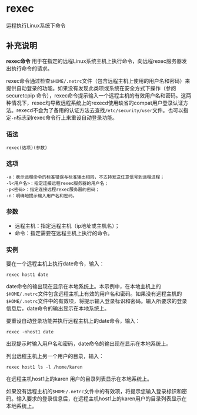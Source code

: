 rexec
===

运程执行Linux系统下命令 

## 补充说明

**rexec命令** 用于在指定的远程Linux系统主机上执行命令，向远程rexec服务器发出执行命令的请求。

rexec命令通过检查`$HOME/.netrc`文件（包含远程主机上使用的用户名和密码）来提供自动登录的功能。如果没有发现此类项或系统在安全方式下操作（参阅 securetcpip 命令），rexec命令提示输入一个远程主机的有效用户名和密码。这两种情况下，rexec均导致远程系统上的rexecd使用缺省的compat用户登录认证方法。rexecd不会为了备用的认证方法去查找`/etc/security/user`文件。也可以指定`-n`标志到rexec命令行上来重设自动登录功能。

###  语法

```
rexec(选项)(参数)
```

###  选项

```
-a：表示远程命令的标准错误与标准输出相同，不支持发送任意信号到远程进程；
-l<用户名>：指定连接远程rexec服务器的用户名；
-p<密码>：指定连接远程rexec服务器的密码；
-n：明确地提示输入用户名和密码。
```

###  参数

*   远程主机：指定远程主机（ip地址或主机名）；
*   命令：指定需要在远程主机上执行的命令。

###  实例

要在一个远程主机上执行date命令，输入：

```
rexec host1 date
```

date命令的输出现在显示在本地系统上。本示例中，在本地主机上的`$HOME/.netrc`文件包含远程主机上有效的用户名和密码。如果没有远程主机的`$HOME/.netrc`文件中的有效项，将提示输入登录标识和密码。输入所要求的登录信息后，date命令的输出显示在本地系统上。

要重设自动登录功能并执行远程主机上的date命令，输入：

```
rexec -nhost1 date
```

出现提示时输入用户名和密码，date命令的输出现在显示在本地系统上。

列出远程主机上另一个用户的目录，输入：

```
rexec host1 ls -l /home/karen
```

在远程主机host1上的karen 用户的目录列表显示在本地系统上。

如果没有远程主机的`$HOME/.netrc`文件中的有效项，将提示您输入登录标识和密码。输入要求的登录信息后，在远程主机host1上的karen用户的目录列表显示在本地系统上。


<!-- Linux命令行搜索引擎：https://jaywcjlove.github.io/linux-command/ -->